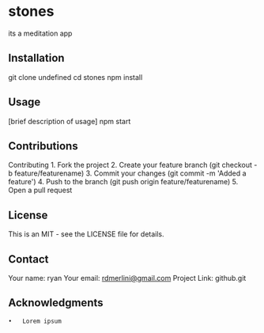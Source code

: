 
# stones
its a meditation app

## Installation
git clone undefined
cd stones
npm install

## Usage
[brief description of usage]
npm start

## Contributions
Contributing
    1.	Fork the project
    2.	Create your feature branch (git checkout -b feature/featurename)
    3.	Commit your changes (git commit -m 'Added a feature')
    4.	Push to the branch (git push origin feature/featurename)
    5.	Open a pull request


## License
This is an MIT - see the LICENSE file for details.

## Contact
Your name: ryan
Your email: rdmerlini@gmail.com
Project Link: github.git

## Acknowledgments
    •	Lorem ipsum